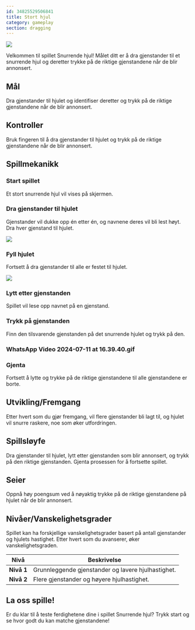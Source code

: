 ```yaml
---
id: 34825529506841
title: Stort hjul
category: gameplay
section: dragging
---
```

![](https://help.studycat.com/hc/article_attachments/34931476777625)

Velkommen til spillet Snurrende hjul! Målet ditt er å dra gjenstander til et snurrende hjul og deretter trykke på de riktige gjenstandene når de blir annonsert.

## Mål

Dra gjenstander til hjulet og identifiser deretter og trykk på de riktige gjenstandene når de blir annonsert.

## Kontroller

Bruk fingeren til å dra gjenstander til hjulet og trykk på de riktige gjenstandene når de blir annonsert.

## Spillmekanikk

### Start spillet

Et stort snurrende hjul vil vises på skjermen.

### Dra gjenstander til hjulet

Gjenstander vil dukke opp én etter én, og navnene deres vil bli lest høyt. Dra hver gjenstand til hjulet.

![](https://help.studycat.com/hc/article_attachments/34932060072217)

### Fyll hjulet

Fortsett å dra gjenstander til alle er festet til hjulet.

![](https://help.studycat.com/hc/article_attachments/34825529495577)

### Lytt etter gjenstanden

Spillet vil lese opp navnet på en gjenstand.

### Trykk på gjenstanden

Finn den tilsvarende gjenstanden på det snurrende hjulet og trykk på den.

### WhatsApp Video 2024-07-11 at 16.39.40.gif

### Gjenta

Fortsett å lytte og trykke på de riktige gjenstandene til alle gjenstandene er borte.

## Utvikling/Fremgang

Etter hvert som du gjør fremgang, vil flere gjenstander bli lagt til, og hjulet vil snurre raskere, noe som øker utfordringen.

## Spillsløyfe

Dra gjenstander til hjulet, lytt etter gjenstanden som blir annonsert, og trykk på den riktige gjenstanden. Gjenta prosessen for å fortsette spillet.

## Seier

Oppnå høy poengsum ved å nøyaktig trykke på de riktige gjenstandene på hjulet når de blir annonsert.

## Nivåer/Vanskelighetsgrader

Spillet kan ha forskjellige vanskelighetsgrader basert på antall gjenstander og hjulets hastighet. Etter hvert som du avanserer, øker vanskelighetsgraden.

| Nivå | Beskrivelse |
| --- | --- |
| **Nivå&nbsp;1** | Grunnleggende gjenstander og lavere hjulhastighet. |
| **Nivå&nbsp;2** | Flere gjenstander og høyere hjulhastighet. |

## La oss spille!

Er du klar til å teste ferdighetene dine i spillet Snurrende hjul? Trykk start og se hvor godt du kan matche gjenstandene!


